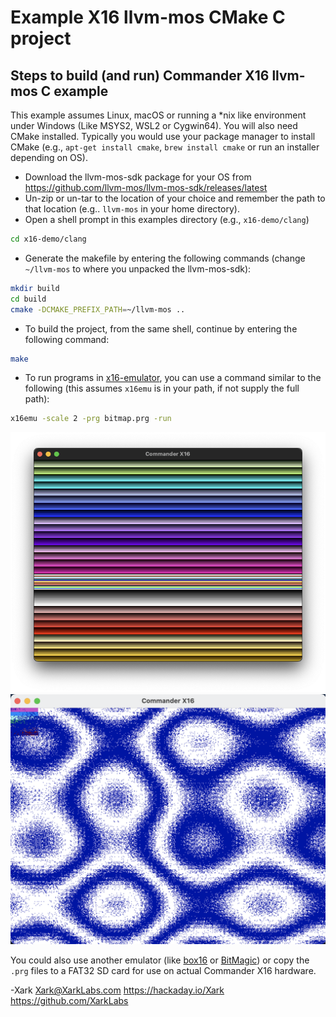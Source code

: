 # Example X16 llvm-mos CMake C project

## Steps to build (and run) Commander X16 llvm-mos C example

This example assumes Linux, macOS or running a *nix like environment under Windows (Like MSYS2, WSL2 or Cygwin64).  You will also need CMake installed.  Typically you would use your package manager to install CMake (e.g., `apt-get install cmake`, `brew install cmake` or run an installer depending on OS).

- Download the llvm-mos-sdk package for your OS from <https://github.com/llvm-mos/llvm-mos-sdk/releases/latest>
- Un-zip or un-tar to the location of your choice and remember the path to that location (e.g.. `llvm-mos` in your home directory).
- Open a shell prompt in this examples directory (e.g., `x16-demo/clang`)

```sh
cd x16-demo/clang
```

- Generate the makefile by entering the following commands (change `~/llvm-mos` to where you unpacked the llvm-mos-sdk):

```sh
mkdir build
cd build
cmake -DCMAKE_PREFIX_PATH=~/llvm-mos ..
```

- To build the project, from the same shell, continue by entering the following command:

```sh
make
```

- To run programs in [x16-emulator](https://github.com/X16Community/x16-emulator/releases/latest), you can use a command similar to the following (this assumes `x16emu` is in your path, if not supply the full path):

```sh
x16emu -scale 2 -prg bitmap.prg -run
```

![bitmap colored line example](bitmap-example.png)
![plasma example](plasma-example.png)

  You could also use another emulator (like [box16](https://github.com/indigodarkwolf/box16) or [BitMagic](https://github.com/Yazwh0/BitMagic)) or copy the `.prg` files to a FAT32 SD card for use on actual Commander X16 hardware.

-Xark
<Xark@XarkLabs.com>
<https://hackaday.io/Xark>
<https://github.com/XarkLabs>
